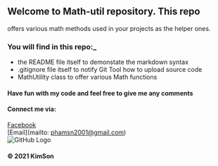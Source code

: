 ## Welcome to Math-util repository. This repo 
offers various math methods used in your projects as the helper ones.

### You will  find in this repo:_
* the README file itself to demonstate the markdown syntax
* .gitignore file itself to notify Git Tool how to upload source code
* MathUtility class to offer various Math functions


#### Have fun with my code and feel free to give me any comments

#### Connect me via:
[Facebook](https://www.facebook.com/profile.php?id=100006347771301)  
[Email](mailto: phamsn2001@gmail.com)  
![GitHub Logo](/math-util/unnamed.jpg)


#### © 2021 KimSon